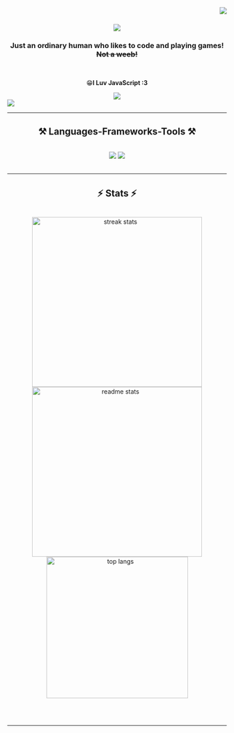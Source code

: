 <img align="right" src="https://visitor-badge.laobi.icu/badge?page_id=sacchi4649.sacchi4649" />

<h1 align="center">
    <img src="https://readme-typing-svg.herokuapp.com/?font=Righteous&size=35&center=true&vCenter=true&width=500&height=70&duration=4000&lines=こんにちは！+Sacchiです!+;+I'm+Sacchi!;" />
</h1>

<h3 align="center">Just an ordinary human who likes to code and playing games! <e><s>Not a weeb!</s></e></h3>

<br/>

<div align="center">
  
😁**I Luv JavaScript :3**

 </div>
 
<div align="center"> 
  <a href="mailto:sanyadika@gmail.com">
    <img src="https://img.shields.io/badge/Gmail-333333?style=for-the-badge&logo=gmail&logoColor=red" />
  </a>
</div>
  <a href="https://www.linkedin.com/in/sany-adika-prayata-a203b9260" target="_blank">
    <img src="https://img.shields.io/badge/LinkedIn-0077B5?style=for-the-badge&logo=linkedin&logoColor=white" target="_blank" />
  </a>
</div>
 <hr/>
 
<h2 align="center">⚒️ Languages-Frameworks-Tools ⚒️</h2>
<br/>
<div align="center">
    <img src="https://skillicons.dev/icons?i=react,html,css,vscode,github,figma,tailwind,git" />
    <img src="https://skillicons.dev/icons?i=nodejs,javascript,typescript,express,mongodb,nextjs" /><br>
</div>

<br/>

<hr/>

<h2 align="center">⚡ Stats ⚡</h2>
<br>
<div align=center>
  <img width=390 src="https://github-readme-streak-stats-salesp07.vercel.app/?user=sacchi4649&count_private=true&theme=react&border_radius=10" alt="streak stats"/>
 
  <img width=390 src="https://github-readme-stats-salesp07.vercel.app/api?username=sacchi4649&count_private=true&show_icons=true&theme=react&rank_icon=github&border_radius=10" alt="readme stats" />
 
  <img width=325 align="center" src="https://github-readme-stats-salesp07.vercel.app/api/top-langs/?username=sacchi4649&hide=HTML&langs_count=8&layout=compact&theme=react&border_radius=10&size_weight=0.5&count_weight=0.5&exclude_repo=github-readme-stats" alt="top langs" />
</div>

<br/><br/>

<hr/>

<br/>
